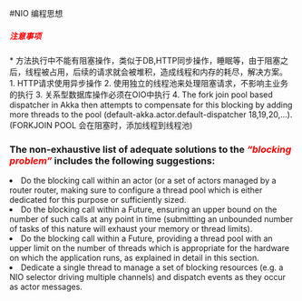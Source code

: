 #NIO 编程思想

<h5 style="color:red;">注意事项</h5>
* 方法执行中不能有阻塞操作，类似于DB,HTTP同步操作，睡眠等，由于阻塞之后，线程被占用，后续的请求就会被堆积，造成线程和内存的耗尽，解决方案。<br/>
  1. HTTP请求使用异步操作
  2. 使用独立的线程池来处理阻塞请求，不影响主业务的执行
  3. 关系型数据库操作必须在OIO中执行
  4. The fork join pool based dispatcher in Akka then attempts to compensate for this blocking by adding more threads to the pool (default-akka.actor.default-dispatcher 18,19,20,...).(FORKJOIN POOL 会在阻塞时，添加线程到线程池)

<h3>The non-exhaustive list of adequate solutions to the <strong style="color:red;"><em>“blocking problem”</em></strong> includes the following suggestions:</h3>

<li>Do the blocking call within an actor (or a set of actors managed by a router router, making sure to configure a thread pool which is either dedicated for this purpose or sufficiently sized.</li>
<li>Do the blocking call within a Future, ensuring an upper bound on the number of such calls at any point in time (submitting an unbounded number of tasks of this nature will exhaust your memory or thread limits).</li>
<li>Do the blocking call within a Future, providing a thread pool with an upper limit on the number of threads which is appropriate for the hardware on which the application runs, as explained in detail in this section.</li>
<li>Dedicate a single thread to manage a set of blocking resources (e.g. a NIO selector driving multiple channels) and dispatch events as they occur as actor messages.</li>
